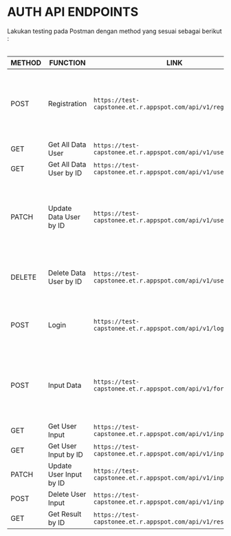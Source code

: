 <h1> AUTH API ENDPOINTS </h1>
Lakukan testing pada Postman dengan method yang sesuai sebagai berikut : <br><br>

| METHOD | FUNCTION | LINK | QUERY |
|--------|----------|------|-------|
|POST       |Registration                     |`https://test-capstonee.et.r.appspot.com/api/v1/regis`|<pre>{<br>"fullName":"",<br>"age":"",<br>"gender":"",<br>"email":"",<br>"password":""<br>}<pre>|
|GET        |Get All Data User                |`https://test-capstonee.et.r.appspot.com/api/v1/user`||
|GET        |Get All Data User by ID          |`https://test-capstonee.et.r.appspot.com/api/v1/user/:id`      ||
|PATCH        |Update Data User by ID          |`https://test-capstonee.et.r.appspot.com/api/v1/user/update`      |<pre>{<br>"fullName":"",<br>"age":"",<br>"gender":"",<br>"email":"",<br>"password":"",<br>"id":""<br>}<pre>|
|DELETE        |Delete Data User by ID          |`https://test-capstonee.et.r.appspot.com/api/v1/user/delete`      |<pre>{<br>"id":""<br>}<pre>|
|POST        |Login          |`https://test-capstonee.et.r.appspot.com/api/v1/login`      |<pre>{<br>"email":"",<br>"password":""<br>}<pre>|
|POST        |Input Data          |`https://test-capstonee.et.r.appspot.com/api/v1/form/:id`      |<pre>{<br>"job":"",<br>"sleep_duration":"",<br>"activity_level":"",<br>"height":"",<br>"weight":""<br>}<pre>|
|GET        |Get User Input          |`https://test-capstonee.et.r.appspot.com/api/v1/input`      ||
|GET        |Get User Input by ID          |`https://test-capstonee.et.r.appspot.com/api/v1/input/:id`      ||
|PATCH        |Update User Input by ID          |`https://test-capstonee.et.r.appspot.com/api/v1/input/update`      ||
|POST        |Delete User Input          |`https://test-capstonee.et.r.appspot.com/api/v1/input/delete`      ||
|GET        |Get Result by ID          |`https://test-capstonee.et.r.appspot.com/api/v1/result/:id`      ||
